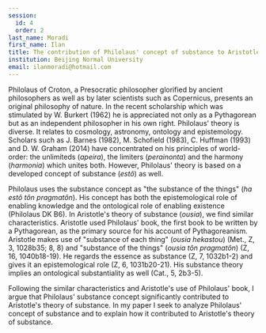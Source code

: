 ```yaml
---
session:
  id: 4
  order: 2
last_name: Moradi
first_name: Ilan
title: The contribution of Philolaus' concept of substance to Aristotle's theory of substance
institution: Beijing Normal University
email: ilanmoradi@hotmail.com
---
```


Philolaus of Croton, a Presocratic philosopher glorified by ancient philosophers as well as by later scientists such as Copernicus, presents an original philosophy of nature. In the recent scholarship which was stimulated by W. Burkert (1962) he is appreciated not only as a Pythagorean but as an independent philosopher in his own right. Philolaus' theory is diverse. It relates to cosmology, astronomy, ontology and epistemology. Scholars such as J. Barnes (1982), M. Schofield (1983), C. Huffman (1993) and D. W. Graham (2014) have concentrated on his principles of world-order: the unlimiteds (*apeira*), the limiters (*perainonta*) and the harmony (*harmonia*) which unites both. However, Philolaus' theory is based on a developed concept of substance (*estô*) as well.

Philolaus uses the substance concept as "the substance of the things" (*ha estô tôn pragmatôn*). His concept has both the epistemological role of enabling knowledge and the ontological role of enabling existence (Philolaus DK B6). In Aristotle's theory of substance (*ousia*), we find similar characteristics. Aristotle used Philolaus' book, the first book to be written by a Pythagorean, as the primary source for his account of Pythagoreanism. Aristotle makes use of "substance of each thing" (*ousia hekastou*) (Met., Z, 3, 1028b35; 8, 8) and "substance of the things" (*ousia tôn pragmatôn*) (Z, 16, 1040b18-19). He regards the essence as substance (Z, 7, 1032b1-2) and gives it an epistemological role (Z, 6, 1031b20-21). His substance theory implies an ontological substantiality as well (Cat., 5, 2b3-5).

Following the similar characteristics and Aristotle's use of Philolaus' book, I argue that Philolaus' substance concept significantly contributed to Aristotle's theory of substance. In my paper I seek to analyze Philolaus' concept of substance and to explain how it contributed to Aristotle's theory of substance.
